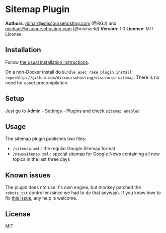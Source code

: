 # Sitemap Plugin

**Authors**: richard@discoursehosting.com (@RGJ) and michael@discoursehosting.com (@michaeld)
**Version**: 1.0
**License**: MIT License

## Installation

Follow [the usual installation instructions](https://meta.discourse.org/t/advanced-troubleshooting-with-docker/15927#Example:%20Install%20a%20plugin).

On a non-Docker install do `bundle exec rake plugin:install repo=http://github.com/discoursehosting/discourse-sitemap`. There is no need for asset precompilation.

## Setup 

Just go to Admin - Settings - Plugins and check `sitemap enabled`

## Usage 

The sitemap plugin publishes two files:

* `/sitemap.xml` : the regular Google Sitemap format
* `/newssitemap.xml` : special sitemap for Google News containing all new topics in the last three days

## Known issues

The plugin does not use it's own engine, but monkey patched the `robots_txt` controller (since we had to do that anyway).
If you know how to fix [this issue](https://meta.discourse.org/t/help-wanted-on-plugin-controller/40258), any help is welcome.

## License

MIT

